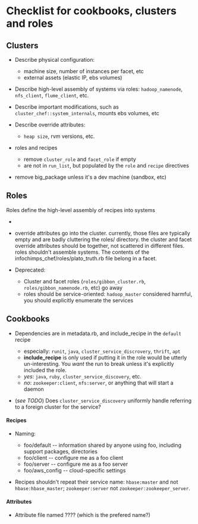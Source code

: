 # Checklist for cookbooks, clusters and roles

## Clusters

* Describe physical configuration:
  - machine size, number of instances per facet, etc
  - external assets (elastic IP, ebs volumes)
* Describe high-level assembly of systems via roles: `hadoop_namenode`, `nfs_client`, `flume_client`, etc.
* Describe important modifications, such as `cluster_chef::system_internals`, mounts ebs volumes, etc
* Describe override attributes:
  - `heap size`, rvm versions, etc.

* roles and recipes 
  - remove `cluster_role` and `facet_role` if empty
  - are not in `run_list`, but populated by the `role` and `recipe` directives
* remove big_package unless it's a dev machine (sandbox, etc)

## Roles

Roles define the high-level assembly of recipes into systems

* 

* override attributes go into the cluster.
currently, those files are typically empty and are badly cluttering the roles/ directory.
the cluster and facet override attributes should be together, not scattered in different files.
roles shouldn't assemble systems. The contents of the infochimps_chef/roles/plato_truth.rb file belong in a facet.

* Deprecated: 
  - Cluster and facet roles (`roles/gibbon_cluster.rb`, `roles/gibbon_namenode.rb`, etc) go away
  - roles should be service-oriented: `hadoop_master` considered harmful, you should explicitly enumerate the services
  
  
## Cookbooks

* Dependencies are in metadata.rb, and include_recipe in the `default` recipe 
  - especially: `runit`, `java`, `cluster_service_discrovery`, `thrift`, `apt`
  - **include_recipe** is only used if putting it in the role would be utterly un-interesting. You *want* the run to break unless it's explicitly included the role. 
  - *yes*: `java`, `ruby`, `cluster_service_discovery`, etc.
  - *no*:  `zookeeper:client`, `nfs:server`, or anything that will start a daemon

* (*see TODO*) Does `cluster_service_discovery` uniformly handle referring to a foreign cluster for the service?

#### Recipes

* Naming:
  - foo/default    -- information shared by anyone using foo, including support packages, directories
  - foo/client     -- configure me as a foo client 
  - foo/server     -- configure me as a foo server
  - foo/aws_config -- cloud-specific settings
  
* Recipes shouldn't repeat their service name: `hbase:master` and not `hbase:hbase_master`; `zookeeper:server` not `zookeeper:zookeeper_server`.

#### Attributes

* Attribute file named ???? (which is the prefered name?)
 




